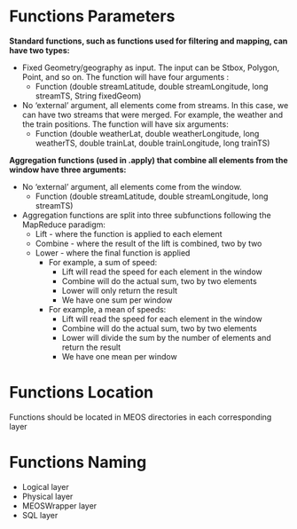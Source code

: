 # Functions Parameters

**Standard functions, such as functions used for filtering and mapping, can have two types:**

- Fixed Geometry/geography as input. The input can be Stbox, Polygon, Point, and so on. The function will have four arguments :
    - Function (double streamLatitude, double streamLongitude, long streamTS,  String fixedGeom)
- No ‘external’ argument, all elements come from streams. In this case, we can have two streams that were merged. For example, the weather and the train positions. The function will have six arguments:
    - Function (double weatherLat, double weatherLongitude, long weatherTS, double trainLat, double trainLongitude, long trainTS)

**Aggregation functions (used in .apply) that combine all elements from the window have three arguments:**

- No ‘external’ argument, all elements come from the window.
    - Function (double streamLatitude, double streamLongitude, long streamTS)
- Aggregation functions are split into three subfunctions following the MapReduce paradigm:
    - Lift - where the function is applied to each element
    - Combine - where the result of the lift is combined, two by two
    - Lower - where the final function is applied
        - For example, a sum of speed:
            - Lift will read the speed  for each element in the window
            - Combine will do the actual sum,  two by two elements
            - Lower will only return the result
            - We have one sum per window
        - For example, a mean of speeds:
            - Lift will read the speed  for each element in the window
            - Combine will do the actual sum, two by two elements
            - Lower will divide the sum by the number of elements and return the result
            - We have one mean per window

# Functions Location
Functions should be located in MEOS directories in each corresponding layer

# Functions Naming
- Logical layer
- Physical layer
- MEOSWrapper layer
- SQL layer